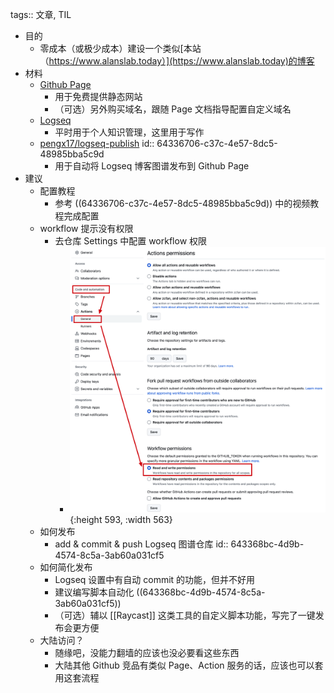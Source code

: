 tags:: 文章, TIL

- 目的
	- 零成本（或极少成本）建设一个类似[本站（https://www.alanslab.today）](https://www.alanslab.today)的博客
- 材料
	- [Github Page](https://docs.github.com/en/pages/quickstart)
		- 用于免费提供静态网站
		- （可选）另外购买域名，跟随 Page 文档指导配置自定义域名
	- [Logseq](https://logseq.com/)
		- 平时用于个人知识管理，这里用于写作
	- [pengx17/logseq-publish](https://github.com/pengx17/logseq-publish)
	  id:: 64336706-c37c-4e57-8dc5-48985bba5c9d
		- 用于自动将 Logseq 博客图谱发布到 Github Page
- 建议
	- 配置教程
		- 参考 ((64336706-c37c-4e57-8dc5-48985bba5c9d)) 中的视频教程完成配置
	- workflow 提示没有权限
		- 去仓库 Settings 中配置 workflow 权限
			- ![image.png](../assets/image_1681090726708_0.png){:height 593, :width 563}
	- 如何发布
		- add & commit & push Logseq 图谱仓库
		  id:: 643368bc-4d9b-4574-8c5a-3ab60a031cf5
	- 如何简化发布
		- Logseq 设置中有自动 commit 的功能，但并不好用
		- 建议编写脚本自动化 ((643368bc-4d9b-4574-8c5a-3ab60a031cf5))
		- （可选）辅以 [[Raycast]] 这类工具的自定义脚本功能，写完了一键发布会更方便
	- 大陆访问？
		- 随缘吧，没能力翻墙的应该也没必要看这些东西
		- 大陆其他 Github 竞品有类似 Page、Action 服务的话，应该也可以套用这套流程